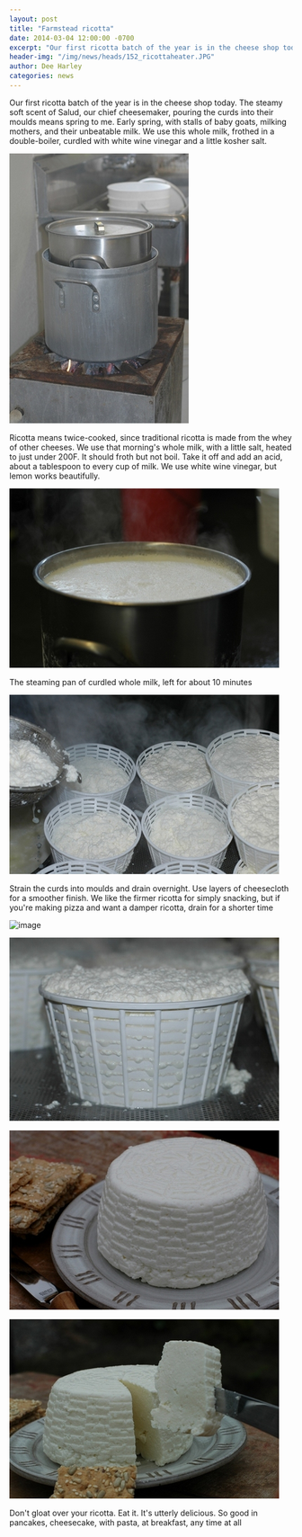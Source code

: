 ```yaml
---
layout: post
title: "Farmstead ricotta"
date: 2014-03-04 12:00:00 -0700
excerpt: "Our first ricotta batch of the year is in the cheese shop today. The steamy soft scent of ..."
header-img: "/img/news/heads/152_ricottaheater.JPG"
author: Dee Harley
categories: news
---
```

Our first ricotta batch of the year is in the cheese shop today. The
steamy soft scent of Salud, our chief cheesemaker, pouring the curds
into their moulds means spring to me. Early spring, with stalls of
baby goats, milking mothers, and their unbeatable milk. We use this
whole milk, frothed in a double-boiler, curdled with white wine
vinegar and a little kosher salt.

![image](/img/news/152_ricottaheater.JPG)

Ricotta means twice-cooked, since traditional ricotta is made from the
whey of other cheeses. We use that morning's whole milk, with a little
salt, heated to just under 200F. It should froth but not boil. Take it
off and add an acid, about a tablespoon to every cup of milk. We use
white wine vinegar, but lemon works beautifully.

![image](/img/news/152_ricottapot.JPG)

The steaming pan of curdled whole milk, left for about 10 minutes

![image](/img/news/152_ricottapour.JPG)

Strain the curds into moulds and drain overnight. Use layers of
cheesecloth for a smoother finish. We like the firmer ricotta for
simply snacking, but if you're making pizza and want a damper ricotta,
drain for a shorter time

![image](/img/news/152_ricottabasket.JPG)

![image](/img/news/152_ricottabasket2.JPG)

![image](/img/news/152_ricottaplate.JPG)

![image](/img/news/152_ricottaslice.JPG)

Don't gloat over your ricotta. Eat it. It's utterly delicious. So good
in pancakes, cheesecake, with pasta, at breakfast, any time at all

